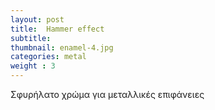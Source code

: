 ```yaml
---
layout: post
title:  Ηammer effect
subtitle: 
thumbnail: enamel-4.jpg 
categories: metal
weight : 3
---
```


Σφυρήλατο χρώμα για μεταλλικές επιφάνειες